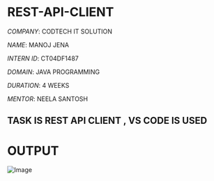 # REST-API-CLIENT

*COMPANY*: CODTECH IT SOLUTION

*NAME*: MANOJ JENA

*INTERN ID*: CT04DF1487

*DOMAIN*: JAVA PROGRAMMING

*DURATION*: 4 WEEKS

*MENTOR*: NEELA SANTOSH

## TASK IS REST API CLIENT , VS CODE IS USED

# OUTPUT

![Image](https://github.com/user-attachments/assets/0df75d7e-016b-4647-8758-43756e9c592c)

